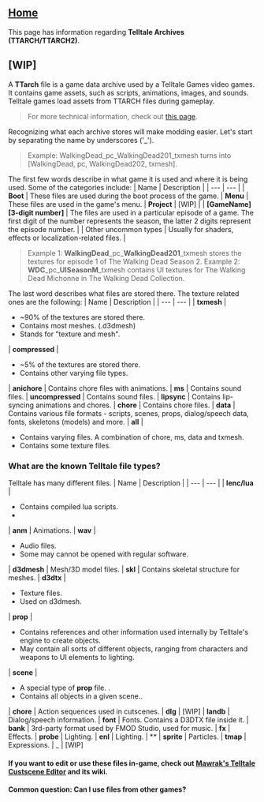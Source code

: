 ## [Home](/wiki/home.md)

This page has information regarding **Telltale Archives (TTARCH/TTARCH2)**.
## [WIP]

A **TTarch** file is a game data archive used by a Telltale Games video games. It contains game assets, such as scripts, animations, images, and sounds. Telltale games load assets from TTARCH files during gameplay.
> For more technical information, check out [this page](https://github.com/Telltale-Modding-Group/ttarch-docs).

Recognizing what each archive stores will make modding easier.
Let's start by separating the name by underscores ('_').
> Example: WalkingDead_pc_WalkingDead201_txmesh turns into [WalkingDead, pc, WalkingDead202, txmesh].

The first few words describe in what game it is used and where it is being used.
Some of the categories include:
| Name | Description |
| --- | --- |
| **Boot** | These files are used during the boot process of the game.
| **Menu** | These files are used in the game's menu.
| **Project** | [WIP] |
| **[GameName][3-digit number]** | The files are used in a particular episode of a game. The first digit of the number represents the season, the latter 2 digits represent the episode number. |
| Other uncommon types | Usually for shaders, effects or localization-related files. |
> Example 1: **WalkingDead**\_pc\_**WalkingDead201**_txmesh stores the textures for episode 1 of The Walking Dead Season 2.
> Example 2: **WDC**\_pc\_**UISeasonM**_txmesh contains UI textures for The Walking Dead Michonne in The Walking Dead Collection.

The last word describes what files are stored there. The texture related ones are the following:
| Name | Description |
| --- | --- |
| **txmesh** | <ul><li>~90% of the textures are stored there.</li><li>Contains most meshes. (.d3dmesh)</li><li>Stands for "texture and mesh".</li></ul>
| **compressed** | <ul><li>~5% of the textures are stored there.</li><li>Contains other varying file types.</li></ul>
| **anichore** | Contains chore files with animations.
| **ms** | Contains sound files.
| **uncompressed** | Contains sound files.
| **lipsync**  | Contains lip-syncing animations and chores.
| **chore** | Contains chore files.
| **data** | Contains various file formats - scripts, scenes, props, dialog/speech data, fonts, skeletons (models) and more.
| **all** |<ul><li>Contains varying files. A combination of chore, ms, data and txmesh.</li><li>Contains some texture files.</li></ul>

### What are the known Telltale file types?
Telltale has many different files.
| Name | Description |
| --- | --- |
| **lenc/lua** | <ul><li>Contains compiled lua scripts.</li><li></li></ul>
| **anm** | Animations.
| **wav** | <ul><li>Audio files. </li> <li>Some may cannot be opened with regular software.</li></ul>
| **d3dmesh** | Mesh/3D model files.
| **skl** |  Contains skeletal structure for meshes.
| **d3dtx** | <ul><li>Texture files.</li> <li> Used on d3dmesh.</li></ul>
| **prop** | <ul><li>Contains references and other information used internally by Telltale's engine to create objects.</li> <li>May contain all sorts of different objects, ranging from characters and weapons to UI elements to lighting.</li></ul>
| **scene** | <ul><li>A special type of **prop** file. .</li> <li>Contains all objects in a given scene..</li></ul>
| **chore** | Action sequences used in cutscenes. 
| **dlg** | [WIP]
| **landb** | Dialog/speech information.
| **font** | Fonts. Contains a D3DTX file inside it.
| **bank** | 3rd-party format used by FMOD Studio, used for music.
| **fx** | Effects.
| **probe** | Lighting.
| **enl** | Lighting.
| ** 
| **sprite** | Particles.
| **tmap** | Expressions.
| _ |  [WIP]

#### If you want to edit or use these files in-game, check out [Mawrak's Telltale Custscene Editor](https://github.com/Telltale-Modding-Group/Telltale-Script-Editor-Tweaks) and its wiki.

#### Common question: Can I use files from other games?
